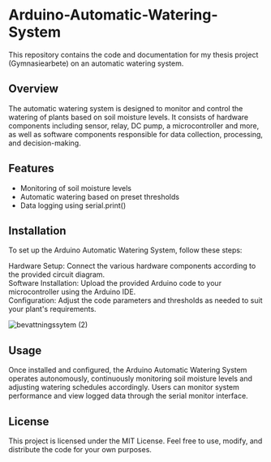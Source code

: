 # Arduino-Automatic-Watering-System

This repository contains the code and documentation for my thesis project (Gymnasiearbete) on an automatic watering system.

## Overview

The automatic watering system is designed to monitor and control the watering of plants based on soil moisture levels. It consists of hardware components including sensor, relay, DC pump, a microcontroller and more, as well as software components responsible for data collection, processing, and decision-making.

## Features

- Monitoring of soil moisture levels
- Automatic watering based on preset thresholds
- Data logging using serial.print()

## Installation

To set up the Arduino Automatic Watering System, follow these steps:
 
Hardware Setup: Connect the various hardware components according to the provided circuit diagram. <br />
Software Installation: Upload the provided Arduino code to your microcontroller using the Arduino IDE. <br />
Configuration: Adjust the code parameters and thresholds as needed to suit your plant's requirements.

![bevattningssytem (2)](https://github.com/Welljam/Arduino-Automatic-Watering-System/assets/107967095/9a9ae316-cc00-4e85-8ccc-ed72a065849d)

## Usage

Once installed and configured, the Arduino Automatic Watering System operates autonomously, continuously monitoring soil moisture levels and adjusting watering schedules accordingly. Users can monitor system performance and view logged data through the serial monitor interface.

## License

This project is licensed under the MIT License. Feel free to use, modify, and distribute the code for your own purposes.
